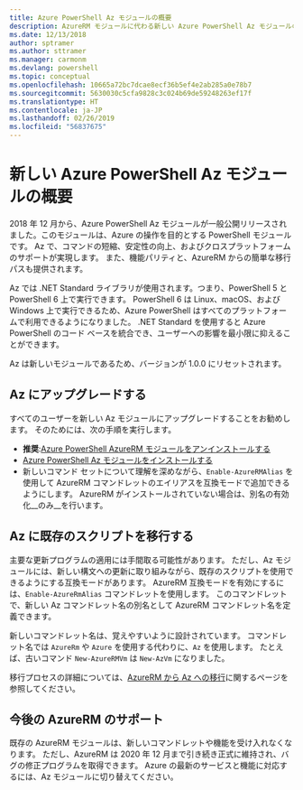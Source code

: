 ```yaml
---
title: Azure PowerShell Az モジュールの概要
description: AzureRM モジュールに代わる新しい Azure PowerShell Az モジュールの概要。
ms.date: 12/13/2018
author: sptramer
ms.author: sttramer
ms.manager: carmonm
ms.devlang: powershell
ms.topic: conceptual
ms.openlocfilehash: 10665a72bc7dcae8ecf36b5ef4e2ab285a0e78b7
ms.sourcegitcommit: 5630030c5cfa9828c3c024b69de59248263ef17f
ms.translationtype: HT
ms.contentlocale: ja-JP
ms.lasthandoff: 02/26/2019
ms.locfileid: "56837675"
---
```

# <a name="introducing-the-new-azure-powershell-az-module"></a>新しい Azure PowerShell Az モジュールの概要

2018 年 12 月から、Azure PowerShell Az モジュールが一般公開リリースされました。このモジュールは、Azure の操作を目的とする PowerShell モジュールです。 Az で、コマンドの短縮、安定性の向上、およびクロスプラットフォームのサポートが実現します。 また、機能パリティと、AzureRM からの簡単な移行パスも提供されます。

Az では .NET Standard ライブラリが使用されます。つまり、PowerShell 5 と PowerShell 6 上で実行できます。
PowerShell 6 は Linux、macOS、および Windows 上で実行できるため、Azure PowerShell はすべてのプラットフォームで利用できるようになりました。
.NET Standard を使用すると Azure PowerShell のコード ベースを統合でき、ユーザーへの影響を最小限に抑えることができます。

Az は新しいモジュールであるため、バージョンが 1.0.0 にリセットされます。

## <a name="upgrade-to-az"></a>Az にアップグレードする

すべてのユーザーを新しい Az モジュールにアップグレードすることをお勧めします。 そのためには、次の手順を実行します。

* __推奨__:[Azure PowerShell AzureRM モジュールをアンインストールする](/powershell/azure/uninstall-az-ps#uninstall-the-azurerm-module)
* [Azure PowerShell Az モジュールをインストールする](/powershell/azure/install-az-ps)
* 新しいコマンド セットについて理解を深めながら、`Enable-AzureRMAlias` を使用して AzureRM コマンドレットのエイリアスを互換モードで追加できるようにします。 AzureRM がインストールされていない場合は、別名の有効化__のみ__を行います。

## <a name="migrate-existing-scripts-to-az"></a>Az に既存のスクリプトを移行する

主要な更新プログラムの適用には手間取る可能性があります。 ただし、Az モジュールには、新しい構文への更新に取り組みながら、既存のスクリプトを使用できるようにする互換モードがあります。 AzureRM 互換モードを有効にするには、`Enable-AzureRmAlias` コマンドレットを使用します。 このコマンドレットで、新しい Az コマンドレット名の別名として AzureRM コマンドレット名を定義できます。

新しいコマンドレット名は、覚えやすいように設計されています。 コマンドレット名では `AzureRm` や `Azure` を使用する代わりに、`Az` を使用します。 たとえば、古いコマンド `New-AzureRMVm` は `New-AzVm` になりました。

移行プロセスの詳細については、[AzureRM から Az への移行](migrate-from-azurerm-to-az.md)に関するページを参照してください。

## <a name="the-future-of-support-for-azurerm"></a>今後の AzureRM のサポート

既存の AzureRM モジュールは、新しいコマンドレットや機能を受け入れなくなります。 ただし、AzureRM は 2020 年 12 月まで引き続き正式に維持され、バグの修正プログラムを取得できます。 Azure の最新のサービスと機能に対応するには、Az モジュールに切り替えてください。

